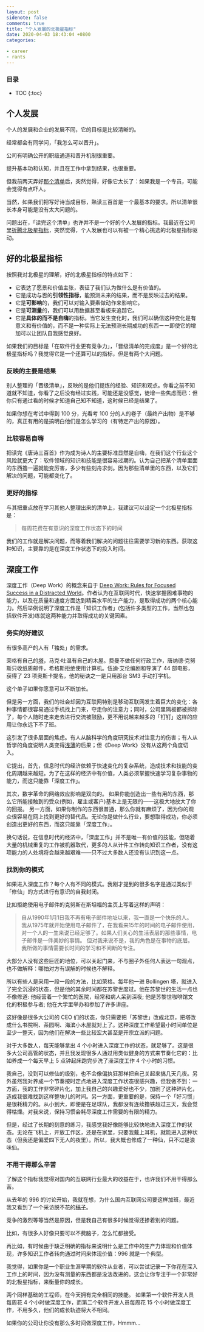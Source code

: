 ```yaml
---
layout: post
sidenote: false
comments: true
title: "个人发展的北极星指标"
date: 2020-04-03 18:43:04 +0800
categories:

- career
- rants
---
```


<h3>目录</h3>

- TOC
{:toc}

## 个人发展

个人的发展和企业的发展不同，它的目标是比较清晰的。

经常都会有同学问，「我怎么可以晋升」。

公司有明确公开的职级通道和晋升机制很重要。

提升基本功和认知，并且在工作中拿到结果，也很重要。

但我前两天弄好[那个清单](/2020/04/how-to-build-expertise-in-software-engineering/)后，突然觉得，好像它太长了：如果我是一个专员，可能会觉得有点吓人。

当然，如果我们把写好诗当成目标，熟读三百首是一个最基本的要求。所以清单很长本身可能是没有太大问题的。

问题出在，「读完这个清单」也许并不是一个好的个人发展的指标。我最近在公司里[折腾北极星指标](https://lenciel.com/2020/03/how-to-write-business-strategy/)，突然觉得，个人发展也可以有被一个精心挑选的北极星指标驱动。


## 好的北极星指标

按照我对北极星的理解，好的北极星指标的特点如下：

- 它表达了愿景和价值主张，表征了我们认为做什么是有价值的。
- 它是成功与否的**引领性指标**，能预测未来的结果，而不是反映过去的结果。
- 它是**可影响**的，我们可以对输入要素做动作来影响它。
- 它是**可测量**的，我们可以用数据甚至看板来追踪它。
- 它是**具体的而不是自嗨**的指标。当它发生变化时，我们可以确信这种变化是有意义和有价值的，而不是一种实际上无法预测长期成功的东西ーー即使它的增加可以让团队自我感觉良好。

如果我们的目标是「在软件行业更有竞争力」，「晋级清单的完成度」是一个好的北极星指标吗？我觉得它是一个还算可以的指标，但是有两个大问题。

### 反映的主要是结果

别人整理的「晋级清单」，反映的是他们提炼的经验、知识和观点。你看之前不知道就不知道，你看了之后没有经过实践，可能还是没感觉，徒增一些焦虑而已：但你只有通过看的时候才知道自己知不知道，这时候已经是结果了。

如果你想在考试中得到 100 分，光看考 100 分的人的卷子（最终产出物）是不够的，真正有用的是搞明白他们是怎么学习的（有特定产出的原因）。

### 比较容易自嗨

把读完《唐诗三百首》作为成为诗人的主要标准显然是自嗨，在我们这个行业这个风险就更大了：软件领域的知识和技能是很容易过期的。认为自己把某个清单里面的东西撸一遍就能变厉害，多少有些刻舟求剑。因为那些清单里的东西，以及它们解决的问题，可能都变化了。

### 更好的指标

与其把重点放在学习其他人整理出来的清单上，我建议可以设定一个北极星指标是：

> 每周花费在有意识的深度工作状态下的时间

我们的工作就是解决问题，而等着我们解决的问题往往需要学习新的东西。获取这种知识，主要靠的是在深度工作状态下的投入时间。

## 深度工作

深度工作（Deep Work）的概念来自于 [Deep Work: Rules for Focused Success in a Distracted World](https://www.goodreads.com/book/show/25744928-deep-work)。作者认为在互联网时代，快速掌握困难事物的能力，以及在质量和速度方面达到精英水平的生产能力，是取得成功的两个核心能力。然后举例说明了深度工作是「知识工作者」(包括许多类型的工作，当然也包括软件开发)练就这两种能力并取得成功的关键因素。

### 务实的好建议

有很多高产的人有「独处」的需求。

荣格有自己的[塔](https://en.wikipedia.org/wiki/Bollingen_Tower)，马克·吐温有自己的木屋。费曼不做任何行政工作，唐纳德·克努斯只收纸质邮件，希格斯拒绝使用计算机。伍迪·艾伦编剧和导演了 44 部电影，获得了 23 项奥斯卡提名，他的秘诀之一是只用那台 SM3 手动打字机。

这个单子如果你愿意可以不断加长。

但是另一方面，我们的社会却因为互联网特别是移动互联网发生着巨大的变化：各种事情都很容易通过手机找上门来，夺走你的注意力；同时，公司里隔板都被拆除了，每个人随时走来走去进行交流被鼓励，更不用说越来越多的「钉钉」这样的应用让你永远下不了班。

这引发了很多层面的焦虑。有人从脑科学的角度研究技术对注意力的伤害；有人从哲学的角度说明人类变得[浅薄](https://book.douban.com/subject/5379664/)的后果；但《Deep Work》没有从这两个角度切入。

它提出，首先，信息时代的经济依赖于快速变化的复杂系统，造成技术和技能的变化周期越来越短。为了在这样的经济中有价值，人类必须掌握快速学习复杂事物的能力，而这只能靠「深度工作」。

其次，数字革命的网络效应影响是双向的。 如果你能创造出一些有用的东西，那么它所能接触到的受众(例如，雇主或客户)基本上是无限的——这极大地放大了你的回报。 另一方面，如果你制作的东西很普通，那么你就有麻烦了，因为你的观众很容易在网上找到更好的替代品。无论你是做什么行业，要想取得成功，你必须创造出更好的东西，而这只能靠「深度工作」。

换句话说，在信息时代的经济中，「深度工作」并不是唯一有价值的技能，但随着大量的机械重复的工作被机器取代，更多的人从计件工作转向知识工作者，没有这项能力的人处境将会越来越艰难——只不过大多数人还没有认识到这一点。

### 找到你的模式

如果进入深度工作？每个人有不同的模式。我刚才提到的很多名字是通过类似于「修仙」的方式进行有意识的自我封闭。

比如拒绝使用电子邮件的克努斯在斯坦福的主页上写着这样的声明：

> 自从1990年1月1日我不再有电子邮件地址以来，我一直是一个快乐的人。 我从1975年就开始使用电子邮件了，在我看来15年的时间的电子邮件使用，对一个人的一生来说已经足够了。如果人们关心的生活表层的那些事情，电子邮件是一件美妙的事情。 但对我来说不是，我的角色是在事物的底层。我所做的事情需要长时间的学习和不间断的专注。

大部分人没有这些巨匠的地位，可以关起门来，不与圈子外任何人表达一句观点，也不做解释：哪怕对方有误解的时候也不解释。

所以有些人是采用一段一段的方法，比如荣格。每年他一进 Bollingen 塔，就进入了完全沉浸的状态，但是他的其余时间都在苏黎世度过。他在苏黎世的生活一点也不像修道: 他经营着一个繁忙的医院，经常和病人呆到深夜; 他是苏黎世咖啡馆文化的积极参与者; 他在大学里举办和参加了许多讲座。

这好像是很多大公司的 CEO 们的状态，你只需要把「苏黎世」改成北京，把塔改成什么书院啊、茶园啊、海滨小木屋就对上了。这种深度工作希望最小时间单位是至少一整天，因为他们在解决一些比较宏大甚至是开宗立派的问题。

对于大多数人，每天能够拿出 4 个小时进入深度工作的状态，就足够了。这是很多大公司高管的状态，并且我发现很多人通过用类似健身的方式来节奏化它的：比如养成一个每天早上 5 点钟起床跑完步洗了澡深度工作 4 个小时的习惯。

我自己，没到可以修仙的级别，也不会像偏执狂那样把自己关起来搞几天几夜。另外虽然我对养成一个节奏按时定点地进入深度工作状态很感兴趣，但我做不到：一方面，我的工作非常碎片化，加上我自己的兴趣爱好也不少，加剧了这种碎片化，造成我很难找到这样整块儿的时间。另一方面，更重要的是，保持一个「好习惯」是很耗精力的。从小到大，即便是在足球队，我都没有连续撸铁超过三天，我会觉得枯燥。对我来说，保持习惯会耗尽深度工作需要的有限的精力。

但是，经过了长期的刻意的练习，我感觉我好像能够比较快地进入深度工作的状态。无论在飞机上，开放工作区，还是在家里，只要我戴上耳机，就能进入这种状态（但我还是偏爱四下无人的夜里）。所以，我大概也修成了一种仙，只不过是浪味仙。

### 不用干得那么辛苦

了解这个指标我觉得对国内的互联网行业最大的收益在于，也许我们不用干得那么苦。

从去年的 996 的讨论开始，我就在想，为什么国内互联网公司要这样加班，最近我又看到了一个采访脱不花的[稿子](https://www.sohu.com/a/385056287_100172001)。

竞争的激烈等等当然是原因，但是我自己有很多时候觉得还掺着别的问题。

比如，有很多人好像只要可以不费脑子，怎么忙都接受。

再比如，有时候由于缺乏明确的指标来说明什么是工作中的生产力体现和价值体现，许多知识工作者转向通过时间来体现价值：996 就是一个典型。

我觉得，如果你是一个职业生涯早期的软件从业者，可以尝试记录一下你花在深入工作上的时间，因为没有测量的东西都是没法改进的。这会让你专注于一个非常好的北极星指标，来衡量你的成长。

两个同样基础的工程师，在今天拥有完全相同的技能。 如果第一个软件开发人员每周花 4 个小时做深度工作，而第二个软件开发人员每周花 15 个小时做深度工作，不用多久，他们的成长轨迹将大不相同。

如果你的公司让你没有那么多时间做深度工作，Hmmm…